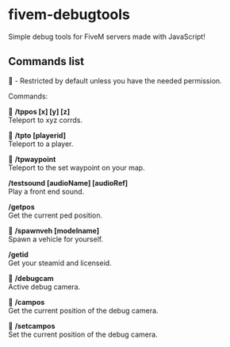 # fivem-debugtools
Simple debug tools for FiveM servers made with JavaScript!

## Commands list

🚫 - Restricted by default unless you have the needed permission.  

Commands:

🚫 **/tppos [x] [y] [z]**  
Teleport to xyz corrds.  

🚫 **/tpto [playerid]**  
Teleport to a player.  

🚫 **/tpwaypoint**  
Teleport to the set waypoint on your map.  

**/testsound [audioName] [audioRef]**  
Play a front end sound.  

**/getpos**  
Get the current ped position.  

🚫 **/spawnveh [modelname]**  
Spawn a vehicle for yourself.  

**/getid**  
Get your steamid and licenseid.  

🚫 **/debugcam**  
Active debug camera.  

🚫 **/campos**  
Get the current position of the debug camera.  

🚫 **/setcampos**  
Set the current position of the debug camera.  
